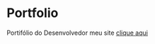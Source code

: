 # Portfolio
Portifólio do Desenvolvedor
meu site <a href=" https://enidiia.github.io/Portfolio/">clique aqui</a>
